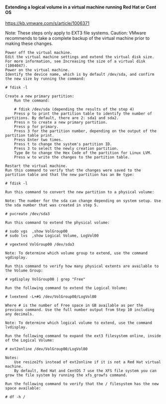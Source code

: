 
#### Extending a logical volume in a virtual machine running Red Hat or Cent OS 

https://kb.vmware.com/s/article/1006371


Note: These steps only apply to EXT3 file systems.
Caution: VMware recommends to take a complete backup of the virtual machine prior to making these changes.

    Power off the virtual machine.
    Edit the virtual machine settings and extend the virtual disk size. For more information, see Increasing the size of a virtual disk (1004047).
    Power on the virtual machine.
    Identify the device name, which is by default /dev/sda, and confirm the new size by running the command:

    # fdisk -l

    Create a new primary partition:
        Run the command:

        # fdisk /dev/sda (depending the results of the step 4)
        Press p to print the partition table to identify the number of partitions. By default, there are 2: sda1 and sda2.
        Press n to create a new primary partition.
        Press p for primary.
        Press 3 for the partition number, depending on the output of the partition table print.
        Press Enter two times.
        Press t to change the system's partition ID.
        Press 3 to select the newly creation partition.
        Type 8e to change the Hex Code of the partition for Linux LVM.
        Press w to write the changes to the partition table.

    Restart the virtual machine.
    Run this command to verify that the changes were saved to the partition table and that the new partition has an 8e type:

    # fdisk -l

    Run this command to convert the new partition to a physical volume:

    Note: The number for the sda can change depending on system setup. Use the sda number that was created in step 5.

    # pvcreate /dev/sda3

    Run this command to extend the physical volume:

    # sudo vgs  ,show VolGroup00
    # sudo lvs  ,show Logical Volume, LogVol00
    
    # vgextend VolGroup00 /dev/sda3

    Note: To determine which volume group to extend, use the command vgdisplay.

    Run this command to verify how many physical extents are available to the Volume Group:

    # vgdisplay VolGroup00 | grep "Free"

    Run the following command to extend the Logical Volume:

    # lvextend -L+#G /dev/VolGroup00/LogVol00

    Where # is the number of Free space in GB available as per the previous command. Use the full number output from Step 10 including any decimals.

    Note: To determine which logical volume to extend, use the command lvdisplay.

    Run the following command to expand the ext3 filesystem online, inside of the Logical Volume:

    # ext2online /dev/VolGroup00/LogVol00

    Notes:
        Use resize2fs instead of ext2online if it is not a Red Hat virtual machine.
        By default, Red Hat and CentOS 7 use the XFS file system you can grow the file system by running the xfs_growfs command.

    Run the following command to verify that the / filesystem has the new space available:

    # df -h / 
